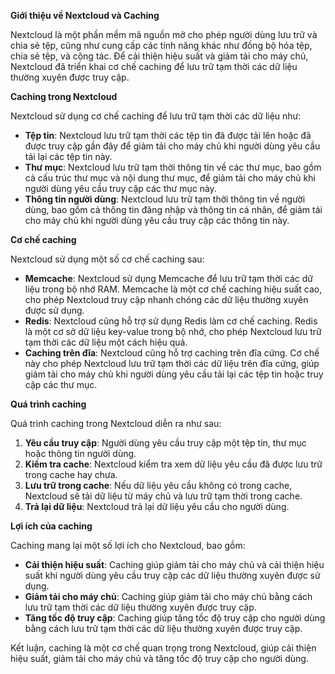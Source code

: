 **Giới thiệu về Nextcloud và Caching**

Nextcloud là một phần mềm mã nguồn mở cho phép người dùng lưu trữ và chia sẻ tệp, cũng như cung cấp các tính năng khác như đồng bộ hóa tệp, chia sẻ tệp, và cộng tác. Để cải thiện hiệu suất và giảm tải cho máy chủ, Nextcloud đã triển khai cơ chế caching để lưu trữ tạm thời các dữ liệu thường xuyên được truy cập.

**Caching trong Nextcloud**

Nextcloud sử dụng cơ chế caching để lưu trữ tạm thời các dữ liệu như:

* **Tệp tin**: Nextcloud lưu trữ tạm thời các tệp tin đã được tải lên hoặc đã được truy cập gần đây để giảm tải cho máy chủ khi người dùng yêu cầu tải lại các tệp tin này.
* **Thư mục**: Nextcloud lưu trữ tạm thời thông tin về các thư mục, bao gồm cả cấu trúc thư mục và nội dung thư mục, để giảm tải cho máy chủ khi người dùng yêu cầu truy cập các thư mục này.
* **Thông tin người dùng**: Nextcloud lưu trữ tạm thời thông tin về người dùng, bao gồm cả thông tin đăng nhập và thông tin cá nhân, để giảm tải cho máy chủ khi người dùng yêu cầu truy cập các thông tin này.

**Cơ chế caching**

Nextcloud sử dụng một số cơ chế caching sau:

* **Memcache**: Nextcloud sử dụng Memcache để lưu trữ tạm thời các dữ liệu trong bộ nhớ RAM. Memcache là một cơ chế caching hiệu suất cao, cho phép Nextcloud truy cập nhanh chóng các dữ liệu thường xuyên được sử dụng.
* **Redis**: Nextcloud cũng hỗ trợ sử dụng Redis làm cơ chế caching. Redis là một cơ sở dữ liệu key-value trong bộ nhớ, cho phép Nextcloud lưu trữ tạm thời các dữ liệu một cách hiệu quả.
* **Caching trên đĩa**: Nextcloud cũng hỗ trợ caching trên đĩa cứng. Cơ chế này cho phép Nextcloud lưu trữ tạm thời các dữ liệu trên đĩa cứng, giúp giảm tải cho máy chủ khi người dùng yêu cầu tải lại các tệp tin hoặc truy cập các thư mục.

**Quá trình caching**

Quá trình caching trong Nextcloud diễn ra như sau:

1. **Yêu cầu truy cập**: Người dùng yêu cầu truy cập một tệp tin, thư mục hoặc thông tin người dùng.
2. **Kiểm tra cache**: Nextcloud kiểm tra xem dữ liệu yêu cầu đã được lưu trữ trong cache hay chưa.
3. **Lưu trữ trong cache**: Nếu dữ liệu yêu cầu không có trong cache, Nextcloud sẽ tải dữ liệu từ máy chủ và lưu trữ tạm thời trong cache.
4. **Trả lại dữ liệu**: Nextcloud trả lại dữ liệu yêu cầu cho người dùng.

**Lợi ích của caching**

Caching mang lại một số lợi ích cho Nextcloud, bao gồm:

* **Cải thiện hiệu suất**: Caching giúp giảm tải cho máy chủ và cải thiện hiệu suất khi người dùng yêu cầu truy cập các dữ liệu thường xuyên được sử dụng.
* **Giảm tải cho máy chủ**: Caching giúp giảm tải cho máy chủ bằng cách lưu trữ tạm thời các dữ liệu thường xuyên được truy cập.
* **Tăng tốc độ truy cập**: Caching giúp tăng tốc độ truy cập cho người dùng bằng cách lưu trữ tạm thời các dữ liệu thường xuyên được truy cập.

Kết luận, caching là một cơ chế quan trọng trong Nextcloud, giúp cải thiện hiệu suất, giảm tải cho máy chủ và tăng tốc độ truy cập cho người dùng.
